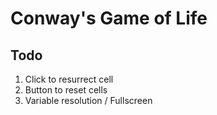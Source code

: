 # Conway's Game of Life

## Todo
1. Click to resurrect cell
1. Button to reset cells
1. Variable resolution / Fullscreen
